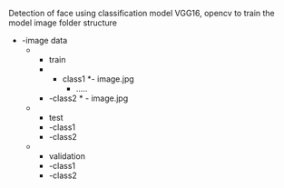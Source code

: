 Detection of face using classification model VGG16, opencv
to train the model image folder structure

* -image data
     *  - train
         *  - class1
               *- image.jpg
                 * .....
         * -class2
                * - image.jpg
     * - test
        * -class1
        * -class2
     * - validation 
        *  -class1
        *  -class2
          

